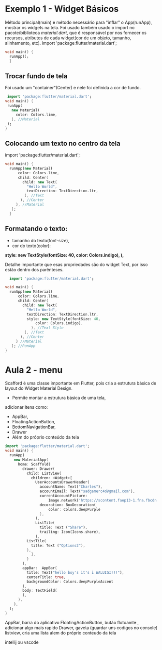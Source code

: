 # Exemplo 1 - Widget Básicos

Método principal(main) e método necessário para "inflar" o App(runApp), mostrar os widgets na tela.
Foi usado também usado o import no pacote/biblioteca *material.dart*, que é responsável por nos fornecer os recursos, atributos de cada
widget(cor de um objeto, tamanho, alinhamento, etc).
import 'package:flutter/material.dart';
```dart
void main() {
  runApp();
  }
  ```
  
## Trocar fundo de tela
  
  Foi usado um "container"(Center) e nele foi definida a cor de fundo.
  
 ```dart 
  import 'package:flutter/material.dart';
void main() {
  runApp(
    new Material(
      color: Colors.lime,
    ), //Material
  );
 }
 ```
 
## Colocando um texto no centro da tela
import 'package:flutter/material.dart';
```dart
void main() {
  runApp(new Material(
      color: Colors.lime,
      child: Center(
        child: new Text(
          "Hello World",
          textDirection: TextDirection.ltr,
         ), //Text
       ), //Center
     ), //Material
   );
  }
```
  
  ## Formatando o texto:
  - tamanho do texto(font-size),
  - cor do texto(color):
  
  **style: new TextStyle(fontSize: 40,
              color: Colors.indigo),
          ),**
          
  Detalhe importante que esas propriedades são do widget Text, por isso estão dentro dos parênteses.        
          
  
```dart
  import 'package:flutter/material.dart';

void main() {
  runApp(new Material(
      color: Colors.lime,
      child: Center(
        child: new Text(
          "Hello World",
          textDirection: TextDirection.ltr,
          style: new TextStyle(fontSize: 40,
              color: Colors.indigo),
            ), //Text Style
         ), //Text
       ), //Center
     ) //Material
   ); //RunApp
}
```

# Aula 2 - menu

Scafford é uma classe importante em Flutter, pois cria a estrutura básica de layout do Widget Material Design.

- Permite montar a estrutura básica de uma tela,

adicionar itens como:

- AppBar,
- FloatingActionButton,
- BottomNavigationBar,
- Drawer
- Além do próprio conteúdo da tela

```dart
import 'package:flutter/material.dart';
void main() {
  runApp(
    new MaterialApp(
      home: Scaffold(
        drawer: Drawer(
          child: ListView(
            children: <Widget>[
              UserAccountsDrawerHeader(
                accountName: Text("Charles"),
                accountEmail: Text("sadgamerc4d@gmail.com"),
                currentAccountPicture:
                    Image.network('https://scontent.faep13-1.fna.fbcdn.net/v/t1.0-9/58574630_371697263687315_2910261327144419328_n.jpg?_nc_cat=106&_nc_oc=AQm8-ZumQdGDufEPwDwNB61_meYjg5s2_1YhGmh71HdQmVwN0xHjhuoX5oifYzOdD6M&_nc_ht=scontent.faep13-1.fna&oh=30fff84df1beb0f3059e409f33cf5d3e&oe=5D8A551B'),
                decoration: BoxDecoration(
                    color: Colors.deepPurple
                ),
              ),
              ListTile(
                title: Text ("Share"),
                trailing: Icon(Icons.share),
              ),
          ListTile(
            title: Text ("Options2"),
          ),
            ],
          )
        ),
        appBar:  AppBar(
          title: Text("hello boy's it's i WALUIGI!!!"),
          centerTitle: true,
          backgroundColor: Colors.deepPurpleAccent
        ),
        body: TextField(
        ),
      ),
    ),
  );
}
``` 
 AppBar, barra do aplicativo
 FloatingActionButton, butão flotoamte , adicionar algo mais rapido
 Drawer, gaveta (guardar uns codigos no console)
 listview, cria uma lista 
 alem do próprio conteudo da tela


intellij ou vscode
